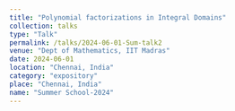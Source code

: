 ```yaml
---
title: "Polynomial factorizations in Integral Domains"
collection: talks
type: "Talk"
permalink: /talks/2024-06-01-Sum-talk2
venue: "Dept of Mathematics, IIT Madras"
date: 2024-06-01
location: "Chennai, India"
category: "expository"
place: "Chennai, India"
name: "Summer School-2024"
---
```


